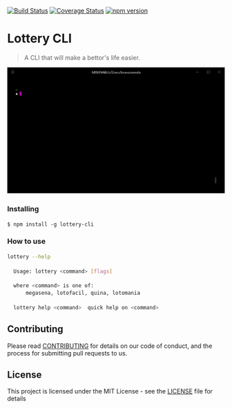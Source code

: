 [![Build Status](https://travis-ci.org/brunooomelo/lottery.svg?branch=master)](https://travis-ci.org/brunooomelo/lottery)
[![Coverage Status](https://coveralls.io/repos/github/brunooomelo/lottery/badge.svg?branch=master)](https://coveralls.io/github/brunooomelo/lottery?branch=master)
[![npm version](https://badge.fury.io/js/lottery-cli.svg)](https://www.npmjs.com/package/lottery-cli)
# Lottery CLI


> A CLI that will make a bettor's life easier.

![Example CLI running](img/example.gif)

### Installing

```
$ npm install -g lottery-cli
```

### How to use

```sh
lottery --help

  Usage: lottery <command> [flags]

  where <command> is one of:
      megasena, lotofacil, quina, lotomania

  lottery help <command>  quick help on <command>
```

## Contributing

Please read [CONTRIBUTING](CONTRIBUTING.md) for details on our code of conduct, and the process for submitting pull requests to us.

## License

This project is licensed under the MIT License - see the [LICENSE](LICENSE.md) file for details
